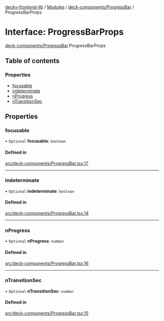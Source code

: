 [decky-frontend-lib](../README.md) / [Modules](../modules.md) / [deck-components/ProgressBar](../modules/deck_components_ProgressBar.md) / ProgressBarProps

# Interface: ProgressBarProps

[deck-components/ProgressBar](../modules/deck_components_ProgressBar.md).ProgressBarProps

## Table of contents

### Properties

- [focusable](deck_components_ProgressBar.ProgressBarProps.md#focusable)
- [indeterminate](deck_components_ProgressBar.ProgressBarProps.md#indeterminate)
- [nProgress](deck_components_ProgressBar.ProgressBarProps.md#nprogress)
- [nTransitionSec](deck_components_ProgressBar.ProgressBarProps.md#ntransitionsec)

## Properties

### focusable

• `Optional` **focusable**: `boolean`

#### Defined in

[src/deck-components/ProgressBar.tsx:17](https://github.com/SteamDeckHomebrew/decky-frontend-lib/blob/f16e0b2/src/deck-components/ProgressBar.tsx#L17)

___

### indeterminate

• `Optional` **indeterminate**: `boolean`

#### Defined in

[src/deck-components/ProgressBar.tsx:14](https://github.com/SteamDeckHomebrew/decky-frontend-lib/blob/f16e0b2/src/deck-components/ProgressBar.tsx#L14)

___

### nProgress

• `Optional` **nProgress**: `number`

#### Defined in

[src/deck-components/ProgressBar.tsx:16](https://github.com/SteamDeckHomebrew/decky-frontend-lib/blob/f16e0b2/src/deck-components/ProgressBar.tsx#L16)

___

### nTransitionSec

• `Optional` **nTransitionSec**: `number`

#### Defined in

[src/deck-components/ProgressBar.tsx:15](https://github.com/SteamDeckHomebrew/decky-frontend-lib/blob/f16e0b2/src/deck-components/ProgressBar.tsx#L15)
